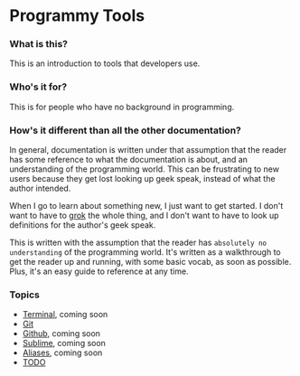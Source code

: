 # Programmy Tools

### What is this?
This is an introduction to tools that developers use.

### Who's it for?
This is for people who have no background in programming.

### How's it different than all the other documentation?
In general, documentation is written under that assumption that the reader has some reference to what the documentation is about, and an understanding of the programming world. This can be frustrating to new users because they get lost looking up geek speak, instead of what the author intended.

When I go to learn about something new, I just want to get started. I don't want to have to [grok](http://en.wikipedia.org/wiki/Grok) the whole thing, and I don't want to have to look up definitions for the author's geek speak.

This is written with the assumption that the reader has `absolutely no understanding` of the programming world. It's written as a walkthrough to get the reader up and running, with some basic vocab, as soon as possible. Plus, it's an easy guide to reference at any time.

### Topics
- [Terminal](terminal/terminal.md), coming soon
- [Git](git/git.md)
- [Github](github.md), coming soon
- [Sublime](sublime.md), coming soon
- [Aliases](aliases.md), coming soon
- [TODO](todo.md)